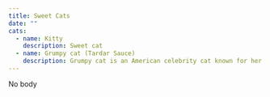 ```yaml
---
title: Sweet Cats
date: ""
cats:
  - name: Kitty
    description: Sweet cat
  - name: Grumpy cat (Tardar Sauce)
    description: Grumpy cat is an American celebrity cat known for her grumpy appearance.
---
```

N﻿o body